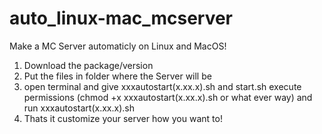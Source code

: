 # auto_linux-mac_mcserver
Make a MC Server automaticly on Linux and MacOS!
1. Download the package/version
2. Put the files in folder where the Server will be
3. open terminal and give xxxautostart(x.xx.x).sh and start.sh execute permissions (chmod +x xxxautostart(x.xx.x).sh or what ever way) and run xxxautostart(x.xx.x).sh
4. Thats it customize your server how you want to!
